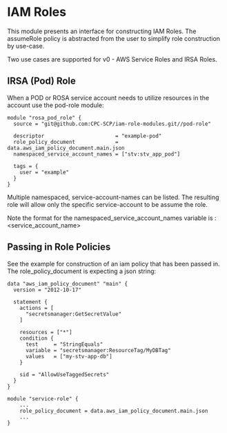 # IAM Roles

This module presents an interface for constructing IAM Roles.  The assumeRole policy is abstracted from the user to simplify role construction by use-case.

Two use cases are supported for v0 - AWS Service Roles and IRSA Roles.

## IRSA (Pod) Role

When a POD or ROSA service account needs to utilize resources in the account use the pod-role module:

```
module "rosa_pod_role" {
  source = "git@github.com:CPC-SCP/iam-role-modules.git//pod-role"

  descriptor                       = "example-pod"
  role_policy_document             = data.aws_iam_policy_document.main.json
  namespaced_service_account_names = ["stv:stv_app_pod"]

  tags = {
    user = "example"
  }
}
```

Multiple namespaced, service-account-names can be listed.  The resulting role will allow only the specific service-account to be assume the role.

Note the format for the namespaced_service_account_names variable is <namespace>:<service_account_name>

## Passing in Role Policies

See the example for construction of an iam policy that has been passed in.  The role_policy_document is expecting a json string:

```
data "aws_iam_policy_document" "main" {
  version = "2012-10-17"

  statement {
    actions = [
      "secretsmanager:GetSecretValue"
    ]

    resources = ["*"]
    condition {
      test     = "StringEquals"
      variable = "secretsmanager:ResourceTag/MyDBTag"
      values   = ["my-stv-app-db"]
    }

    sid = "AllowUseTaggedSecrets"
  }
}

module "service-role" {
    ...
    role_policy_document = data.aws_iam_policy_document.main.json
    ...
}
```
